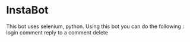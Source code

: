 # InstaBot
This bot uses selenium, python.
Using this bot you can do the following :
login
comment
reply to a comment
delete 